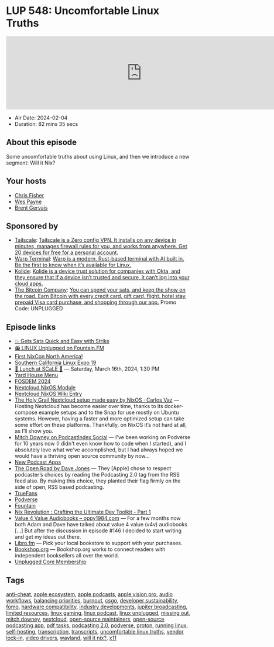 # LUP 548: Uncomfortable Linux Truths

<iframe src="https://player.fireside.fm/v2/RUkczH-V+kVQo8yUt?theme=dark" width="740" height="200" frameborder="0" scrolling="no"></iframe>

* Air Date: 2024-02-04
* Duration: 82 mins 35 secs

## About this episode

Some uncomfortable truths about using Linux, and then we introduce a new segment: Will it Nix?

## Your hosts
* [Chris Fisher](https://linuxunplugged.com/hosts/chrislas)
* [Wes Payne](https://linuxunplugged.com/hosts/wes)
* [Brent Gervais](https://linuxunplugged.com/hosts/brent)

## Sponsored by

  * [Tailscale](http://tailscale.com/): [Tailscale is a Zero config VPN. It installs on any device in minutes, manages firewall rules for you, and works from anywhere. Get 20 devices for free for a personal account. ](http://tailscale.com/)
  * [Warp Terminal](https://warp.dev/linux-terminal): [Warp is a modern, Rust-based terminal with AI built in. Be the first to know when it’s available for Linux. ](https://warp.dev/linux-terminal)
  * [Kolide](https://kolide.com/unplugged): [Kolide is a device trust solution for companies with Okta, and they ensure that if a device isn’t trusted and secure, it can’t log into your cloud apps.](https://kolide.com/unplugged)
  * [The Bitcoin Company](https://app.thebitcoincompany.com/signup?ref=UNPLUGGED): [You can spend your sats, and keep the show on the road. Earn Bitcoin with every credit card, gift card, flight, hotel stay, prepaid Visa card purchase, and shopping through our app.](https://app.thebitcoincompany.com/signup?ref=UNPLUGGED) Promo Code: UNPLUGGED



## Episode links

  * [💥 Gets Sats Quick and Easy with Strike](https://strike.me/ "💥 Gets Sats Quick and Easy with Strike")
  * [📻 LINUX Unplugged on Fountain.FM](https://www.fountain.fm/show/dWiuBeqpDSM86AwXRXov "📻 LINUX Unplugged on Fountain.FM")
  * [First NixCon North America!](https://discourse.nixos.org/t/announcing-first-nixcon-north-america/35874 "First NixCon North America!")
  * [Southern California Linux Expo 19](https://www.socallinuxexpo.org/scale/21x "Southern California Linux Expo 19")
  * [🍔 Lunch at SCaLE 🍇](https://www.meetup.com/jupiterbroadcasting/events/298780542 "🍔 Lunch at SCaLE 🍇") — Saturday, March 16th, 2024, 1:30 PM 
  * [Yard House Menu](https://www.yardhouse.com/menu/starters/apps?setRestaurant=8307 "Yard House Menu")
  * [FOSDEM 2024](https://fosdem.org/2024/ "FOSDEM 2024")
  * [Nextcloud NixOS Module](https://github.com/NixOS/nixpkgs/blob/master/nixos/modules/services/web-apps/nextcloud.nix "Nextcloud NixOS Module")
  * [Nextcloud NixOS Wiki Entry](https://nixos.wiki/wiki/Nextcloud "Nextcloud NixOS Wiki Entry")
  * [The Holy Grail Nextcloud setup made easy by NixOS · Carlos Vaz](https://carjorvaz.com/posts/the-holy-grail-nextcloud-setup-made-easy-by-nixos/ "The Holy Grail Nextcloud setup made easy by NixOS · Carlos Vaz") — Hosting Nextcloud has become easier over time, thanks to its docker-compose example setups and to the Snap for use mostly on Ubuntu systems. However, having a faster and more optimized setup can take some effort on these platforms. Thankfully, on NixOS it’s not hard at all, as I’ll show you.
  * [Mitch Downey on PodcastIndex Social](https://podcastindex.social/@mitch/111852817305486440 "Mitch Downey on PodcastIndex Social") — I've been working on Podverse for 10 years now (I didn't even know how to code when I started), and I absolutely love what we've accomplished, but I had always hoped we would have a thriving open source community by now... 
  * [New Podcast Apps](https://podcastindex.org/apps?appTypes=app "New Podcast Apps")
  * [The Open Road by Dave Jones](https://podcasting20.substack.com/p/the-open-road "The Open Road by Dave Jones") — They [Apple] chose to respect podcaster’s choices by reading the Podcasting 2.0  tag from the RSS feed also. By making this choice, they planted their flag firmly on the side of open, RSS based podcasting. 
  * [TrueFans](https://truefans.fm/ "TrueFans")
  * [Podverse](https://podverse.fm/ "Podverse")
  * [Fountain](https://www.fountain.fm/ "Fountain")
  * [Nix Revolution : Crafting the Ultimate Dev Toolkit - Part 1](https://youtu.be/glQoiK5DOZY "Nix Revolution : Crafting the Ultimate Dev Toolkit - Part 1")
  * [Value 4 Value Audiobooks – oppy1984.com](https://oppy1984.com/value-4-value-audiobooks/ "Value 4 Value Audiobooks – oppy1984.com") — For a few months now both Adam and Dave have talked about value 4 value (v4v) audiobooks [...] But after the discussion in episode #146 I decided to start writing and get my ideas out there. 
  * [Libro.fm](http://libro.fm/ "Libro.fm") — Pick your local bookstore to support with your purchases. 
  * [Bookshop.org](http://bookshop.org/ "Bookshop.org") — Bookshop.org works to connect readers with independent booksellers all over the world.
  * [Unplugged Core Membership](https://unpluggedcore.com/ "Unplugged Core Membership")



## Tags

[anti-cheat](https://linuxunplugged.com/tags/anti-cheat), [apple ecosystem](https://linuxunplugged.com/tags/apple%20ecosystem), [apple podcasts](https://linuxunplugged.com/tags/apple%20podcasts), [apple vision pro](https://linuxunplugged.com/tags/apple%20vision%20pro), [audio workflows](https://linuxunplugged.com/tags/audio%20workflows), [balancing priorities](https://linuxunplugged.com/tags/balancing%20priorities), [burnout](https://linuxunplugged.com/tags/burnout), [csgo](https://linuxunplugged.com/tags/csgo), [developer sustainability](https://linuxunplugged.com/tags/developer%20sustainability), [fomo](https://linuxunplugged.com/tags/fomo), [hardware compatibility](https://linuxunplugged.com/tags/hardware%20compatibility), [industry developments](https://linuxunplugged.com/tags/industry%20developments), [jupiter broadcasting](https://linuxunplugged.com/tags/jupiter%20broadcasting), [limited resources](https://linuxunplugged.com/tags/limited%20resources), [linux gaming](https://linuxunplugged.com/tags/linux%20gaming), [linux podcast](https://linuxunplugged.com/tags/linux%20podcast), [linux unplugged](https://linuxunplugged.com/tags/linux%20unplugged), [missing out](https://linuxunplugged.com/tags/missing%20out), [mitch downey](https://linuxunplugged.com/tags/mitch%20downey), [nextcloud](https://linuxunplugged.com/tags/nextcloud), [open-source maintainers](https://linuxunplugged.com/tags/open-source%20maintainers), [open-source podcasting app](https://linuxunplugged.com/tags/open-source%20podcasting%20app), [pdf tasks](https://linuxunplugged.com/tags/pdf%20tasks), [podcasting 2.0](https://linuxunplugged.com/tags/podcasting%202.0), [podverse](https://linuxunplugged.com/tags/podverse), [proton](https://linuxunplugged.com/tags/proton), [running linux](https://linuxunplugged.com/tags/running%20linux), [self-hosting](https://linuxunplugged.com/tags/self-hosting), [transcription](https://linuxunplugged.com/tags/transcription), [transcripts](https://linuxunplugged.com/tags/transcripts), [uncomfortable linux truths](https://linuxunplugged.com/tags/uncomfortable%20linux%20truths), [vendor lock-in](https://linuxunplugged.com/tags/vendor%20lock-in), [video drivers](https://linuxunplugged.com/tags/video%20drivers), [wayland](https://linuxunplugged.com/tags/wayland), [will it nix?](https://linuxunplugged.com/tags/will%20it%20nix%3F), [x11](https://linuxunplugged.com/tags/x11)